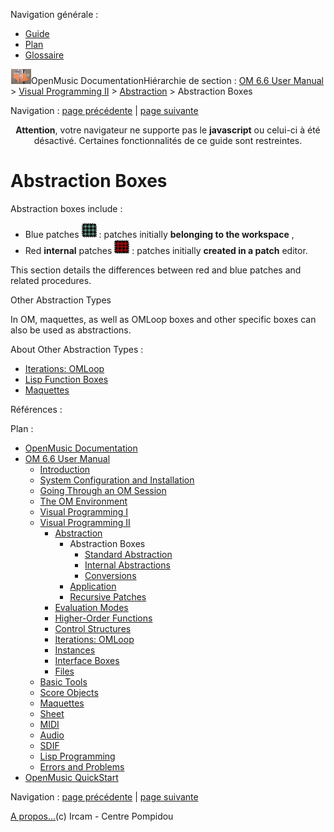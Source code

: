 <div id="tplf" class="tplPage">

<div id="tplh">

<span class="hidden">Navigation générale : </span>

  - [<span>Guide</span>](OM-Documentation.md)
  - [<span>Plan</span>](OM-Documentation_1.md)
  - [<span>Glossaire</span>](OM-Documentation_2.md)

</div>

<div id="tplt">

![empty.gif](../tplRes/page/empty.gif)![logoom1.png](../res/logoom1.png)<span class="tplTi">OpenMusic
Documentation</span><span class="sw_outStack_navRoot"><span class="hidden">Hiérarchie
de section : </span>[<span>OM 6.6 User
Manual</span>](OM-User-Manual.md)<span class="stkSep"> \>
</span>[<span>Visual Programming
II</span>](AdvancedVisualProgramming.md)<span class="stkSep"> \>
</span>[<span>Abstraction</span>](Abstraction.md)<span class="stkSep">
\> </span><span class="stkSel_yes"><span>Abstraction
Boxes</span></span></span>

</div>

<div class="tplNav">

<span class="hidden">Navigation : </span>[<span>page
précédente</span>](Abstraction.md "page précédente(Abstraction)")<span class="hidden">
| </span>[<span>page
suivante</span>](BlueAbstraction.md "page suivante(Standard Abstraction)")

</div>

<div id="tplc" class="tplc_out_yes">

<div style="text-align: center;">

**Attention**, votre navigateur ne supporte pas le **javascript** ou
celui-ci à été désactivé. Certaines fonctionnalités de ce guide sont
restreintes.

</div>

<div class="headCo">

# <span>Abstraction Boxes</span>

<div class="headCo_co">

<div>

<div class="infobloc">

<div class="txt">

Abstraction boxes include :

  - <span> Blue patches
    <span class="iconButton_tim">![bluepatch\_icon.png](../res/bluepatch_icon.png)</span>
    : patches initially **belonging to the workspace** ,</span>
  - <span>Red **internal** patches
    <span class="iconButton_tim">![redpatch\_icon.png](../res/redpatch_icon.png)</span>
    : patches initially **created in a patch** editor.</span>

This section details the differences between red and blue patches and
related procedures.

</div>

</div>

<div class="bloc complement">

<div class="bloc_ti complement_ti">

<span>Other Abstraction Types</span>

</div>

<div class="txt">

In OM, maquettes, as well as OMLoop boxes and other specific boxes can
also be used as abstractions.

</div>

<div class="linkSet">

<div class="linkSet_ti">

<span>About Other Abstraction Types :</span>

</div>

<div class="linkUL">

  - [<span>Iterations: OMLoop</span>](OMLoop.md)
  - [<span>Lisp Function Boxes</span>](LispFunctions.md)
  - [<span>Maquettes</span>](Maquettes.md)

</div>

</div>

</div>

</div>

</div>

</div>

<span class="hidden">Références : </span>

</div>

<div id="tplo" class="tplo_out_yes">

<div class="tplOTp">

<div class="tplOBm">

<div id="mnuFrm">

<span class="hidden">Plan :</span>

<div id="mnuFrmUp" onmouseout="menuScrollTiTask.fSpeed=0;" onmouseover="if(menuScrollTiTask.fSpeed&gt;=0) {menuScrollTiTask.fSpeed=-2; scTiLib.addTaskNow(menuScrollTiTask);}" onclick="menuScrollTiTask.fSpeed-=2;" style="display: none;">

<span id="mnuFrmUpLeft">[](#)</span><span id="mnuFrmUpCenter"></span><span id="mnuFrmUpRight"></span>

</div>

<div id="mnuScroll">

  - [<span>OpenMusic Documentation</span>](OM-Documentation.md)
  - [<span>OM 6.6 User Manual</span>](OM-User-Manual.md)
      - [<span>Introduction</span>](00-Sommaire.md)
      - [<span>System Configuration and
        Installation</span>](Installation.md)
      - [<span>Going Through an OM Session</span>](Goingthrough.md)
      - [<span>The OM Environment</span>](Environment.md)
      - [<span>Visual Programming I</span>](BasicVisualProgramming.md)
      - [<span>Visual Programming
        II</span>](AdvancedVisualProgramming.md)
          - [<span>Abstraction</span>](Abstraction.md)
              - <span id="i0" class="outLeftSel_yes"><span>Abstraction
                Boxes</span></span>
                  - [<span>Standard
                    Abstraction</span>](BlueAbstraction.md)
                  - [<span>Internal
                    Abstractions</span>](RedAbstraction.md)
                  - [<span>Conversions</span>](AbsConversion.md)
              - [<span>Application</span>](AbsApplication.md)
              - [<span>Recursive Patches</span>](Recursion.md)
          - [<span>Evaluation Modes</span>](EvalModes.md)
          - [<span>Higher-Order Functions</span>](HighOrder.md)
          - [<span>Control Structures</span>](Control.md)
          - [<span>Iterations: OMLoop</span>](OMLoop.md)
          - [<span>Instances</span>](Instances.md)
          - [<span>Interface Boxes</span>](InterfaceBoxes.md)
          - [<span>Files</span>](Files.md)
      - [<span>Basic Tools</span>](BasicObjects.md)
      - [<span>Score Objects</span>](ScoreObjects.md)
      - [<span>Maquettes</span>](Maquettes.md)
      - [<span>Sheet</span>](Sheet.md)
      - [<span>MIDI</span>](MIDI.md)
      - [<span>Audio</span>](Audio.md)
      - [<span>SDIF</span>](SDIF.md)
      - [<span>Lisp Programming</span>](Lisp.md)
      - [<span>Errors and Problems</span>](errors.md)
  - [<span>OpenMusic QuickStart</span>](QuickStart-Chapters.md)

</div>

<div id="mnuFrmDown" onmouseout="menuScrollTiTask.fSpeed=0;" onmouseover="if(menuScrollTiTask.fSpeed&lt;=0) {menuScrollTiTask.fSpeed=2; scTiLib.addTaskNow(menuScrollTiTask);}" onclick="menuScrollTiTask.fSpeed+=2;" style="display: none;">

<span id="mnuFrmDownLeft">[](#)</span><span id="mnuFrmDownCenter"></span><span id="mnuFrmDownRight"></span>

</div>

</div>

</div>

</div>

</div>

<div class="tplNav">

<span class="hidden">Navigation : </span>[<span>page
précédente</span>](Abstraction.md "page précédente(Abstraction)")<span class="hidden">
| </span>[<span>page
suivante</span>](BlueAbstraction.md "page suivante(Standard Abstraction)")

</div>

<div id="tplb">

[<span>A propos...</span>](OM-Documentation_3.md)(c) Ircam - Centre
Pompidou

</div>

</div>
